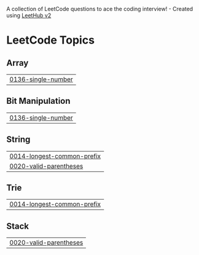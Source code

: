 A collection of LeetCode questions to ace the coding interview! - Created using [LeetHub v2](https://github.com/arunbhardwaj/LeetHub-2.0)
<!---LeetCode Topics Start-->
# LeetCode Topics
## Array
|  |
| ------- |
| [0136-single-number](https://github.com/habeebputhiyakath/leetcode/tree/master/0136-single-number) |
## Bit Manipulation
|  |
| ------- |
| [0136-single-number](https://github.com/habeebputhiyakath/leetcode/tree/master/0136-single-number) |
## String
|  |
| ------- |
| [0014-longest-common-prefix](https://github.com/habeebputhiyakath/leetcode/tree/master/0014-longest-common-prefix) |
| [0020-valid-parentheses](https://github.com/habeebputhiyakath/leetcode/tree/master/0020-valid-parentheses) |
## Trie
|  |
| ------- |
| [0014-longest-common-prefix](https://github.com/habeebputhiyakath/leetcode/tree/master/0014-longest-common-prefix) |
## Stack
|  |
| ------- |
| [0020-valid-parentheses](https://github.com/habeebputhiyakath/leetcode/tree/master/0020-valid-parentheses) |
<!---LeetCode Topics End-->